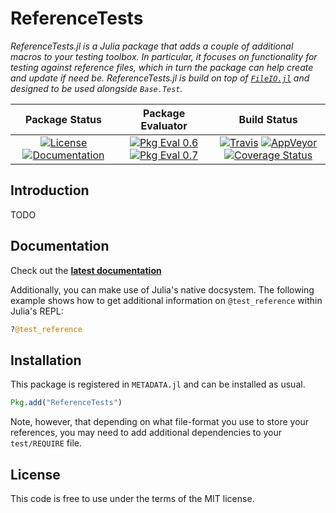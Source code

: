 # ReferenceTests

_ReferenceTests.jl is a Julia package that adds a couple of
additional macros to your testing toolbox. In particular, it
focuses on functionality for testing against reference files,
which in turn the package can help create and update if need be.
ReferenceTests.jl is build on top of
[`FileIO.jl`](https://github.com/JuliaIO/FileIO.jl) and designed
to be used alongside `Base.Test`._

| **Package Status** | **Package Evaluator** | **Build Status**  |
|:------------------:|:---------------------:|:-----------------:|
| [![License](http://img.shields.io/badge/license-MIT-brightgreen.svg?style=flat)](LICENSE.md) [![Documentation](https://img.shields.io/badge/docs-latest-blue.svg)](https://evizero.github.io/ReferenceTests.jl/latest) | [![Pkg Eval 0.6](http://pkg.julialang.org/badges/ReferenceTests_0.6.svg)](http://pkg.julialang.org/?pkg=ReferenceTests) [![Pkg Eval 0.7](http://pkg.julialang.org/badges/ReferenceTests_0.7.svg)](http://pkg.julialang.org/?pkg=ReferenceTests) | [![Travis](https://travis-ci.org/Evizero/ReferenceTests.jl.svg?branch=master)](https://travis-ci.org/Evizero/ReferenceTests.jl) [![AppVeyor](https://ci.appveyor.com/api/projects/status/fle0090403pdgnxi?svg=true)](https://ci.appveyor.com/project/Evizero/referencetests-jl) [![Coverage Status](https://coveralls.io/repos/Evizero/ReferenceTests.jl/badge.svg?branch=master&service=github)](https://coveralls.io/github/Evizero/ReferenceTests.jl?branch=master) |

## Introduction

TODO

## Documentation

Check out the **[latest documentation](https://evizero.github.io/ReferenceTests.jl/latest)**

Additionally, you can make use of Julia's native docsystem.
The following example shows how to get additional information
on `@test_reference` within Julia's REPL:

```julia
?@test_reference
```

## Installation

This package is registered in `METADATA.jl` and can be installed
as usual.

```julia
Pkg.add("ReferenceTests")
```

Note, however, that depending on what file-format you use to
store your references, you may need to add additional
dependencies to your `test/REQUIRE` file.

## License

This code is free to use under the terms of the MIT license.
